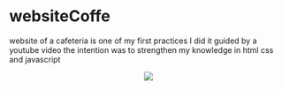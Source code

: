 # websiteCoffe
website of a cafeteria is one of my first practices I did it guided by a youtube video the intention was to strengthen my knowledge in html css and javascript

<div id="badges" align="center">
      <img src="https://github.com/paoGelvez/websiteCoffe/main/coffe website/images/imgReadme.png">
</div>
